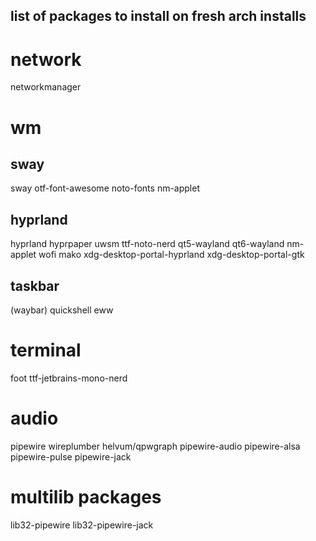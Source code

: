 ## list of packages to install on fresh arch installs

# network

networkmanager

# wm

## sway

sway
otf-font-awesome
noto-fonts
nm-applet

## hyprland

hyprland
hyprpaper
uwsm
ttf-noto-nerd
qt5-wayland
qt6-wayland
nm-applet
wofi
mako
xdg-desktop-portal-hyprland
xdg-desktop-portal-gtk

## taskbar

(waybar)
quickshell
eww

# terminal

foot
ttf-jetbrains-mono-nerd

# audio

pipewire
wireplumber
helvum/qpwgraph
pipewire-audio
pipewire-alsa
pipewire-pulse
pipewire-jack

# multilib packages

lib32-pipewire
lib32-pipewire-jack
